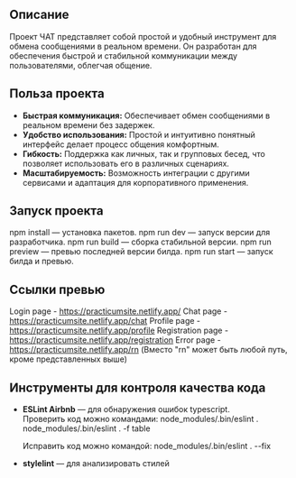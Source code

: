 
## Описание
Проект ЧАТ представляет собой простой и удобный инструмент для обмена сообщениями в реальном времени. Он разработан для обеспечения быстрой и стабильной коммуникации между пользователями, облегчая общение.

## Польза проекта
- **Быстрая коммуникация:** Обеспечивает обмен сообщениями в реальном времени без задержек.
- **Удобство использования:** Простой и интуитивно понятный интерфейс делает процесс общения комфортным.
- **Гибкость:** Поддержка как личных, так и групповых бесед, что позволяет использовать его в различных сценариях.
- **Масштабируемость:** Возможность интеграции с другими сервисами и адаптация для корпоративного применения.

## Запуск проекта

npm install — установка пакетов.
npm run dev — запуск версии для разработчика.
npm run build — сборка стабильной версии.
npm run preview — превью последней версии билда.
npm run start — запуск билда и превью.

## Ссылки превью

Login page - https://practicumsite.netlify.app/
Chat page - https://practicumsite.netlify.app/chat
Profile page - https://practicumsite.netlify.app/profile
Registration page - https://practicumsite.netlify.app/registration
Error page - https://practicumsite.netlify.app/rn (Вместо "rn" может быть любой путь, кроме представленных выше)

## Инструменты для контроля качества кода

- **ESLint Airbnb** — для обнаружения ошибок typescript.  
  Проверить код можно командами:
  node_modules/.bin/eslint . 
  node_modules/.bin/eslint . -f table

  Исправить код можно командой:
  node_modules/.bin/eslint . --fix 

- **stylelint** — для анализировать стилей

